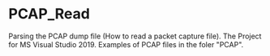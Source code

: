 # PCAP_Read
Parsing the PCAP dump file (How to read a packet capture file).
The Project for MS Visual Studio 2019.
Examples of PCAP files in the foler "PCAP".
